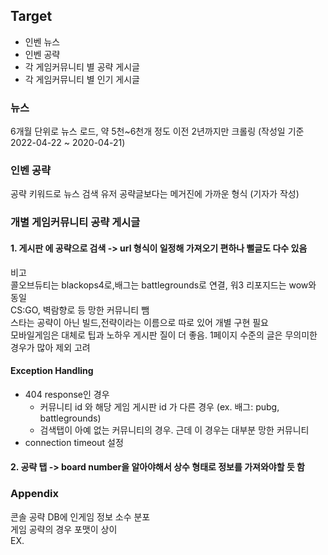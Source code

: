 ## Target
- 인벤 뉴스
- 인벤 공략
- 각 게임커뮤니티 별 공략 게시글
- 각 게임커뮤니티 별 인기 게시글


### 뉴스
6개월 단위로 뉴스 로드, 약 5천~6천개 정도 
이전 2년까지만 크롤링 (작성일 기준 2022-04-22 ~ 2020-04-21)

### 인벤 공략
공략 키워드로 뉴스 검색
유저 공략글보다는 메거진에 가까운 형식 (기자가 작성)

### 개별 게임커뮤니티 공략 게시글
#### 1. 게시판 에 공략으로 검색 -> url 형식이 일정해 가져오기 편하나 뻘글도 다수 있음

비고<br>
콜오브듀티는 blackops4로,배그는 battlegrounds로 연결, 워3 리포지드는 wow와 동일<br>
CS:GO, 벽람향로 등 망한 커뮤니티 뺌<br>
스타는 공략이 아닌 빌드,전략이라는 이름으로 따로 있어 개별 구현 필요<br>
모바일게임은 대체로 팁과 노하우 게시판 질이 더 좋음. 1페이지 수준의 글은 무의미한 경우가 많아 제외 고려

#### Exception Handling
- 404 response인 경우
   - 커뮤니티 id 와 해당 게임 게시판 id 가 다른 경우 (ex. 배그: pubg, battlegrounds)
   - 검색탭이 아예 없는 커뮤니티의 경우. 근데 이 경우는 대부분 망한 커뮤니티
- connection timeout 설정

#### 2. 공략 탭 -> board number을 알아야해서 상수 형태로 정보를 가져와야할 듯 함





### Appendix
콘솔 공략 DB에 인게임 정보 소수 분포 <br>
게임 공략의 경우 포맷이 상이 <br>
EX.
